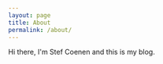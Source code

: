 ```yaml
---
layout: page
title: About
permalink: /about/
---
```


<p>Hi there, I'm Stef Coenen and this is my blog.</p>
